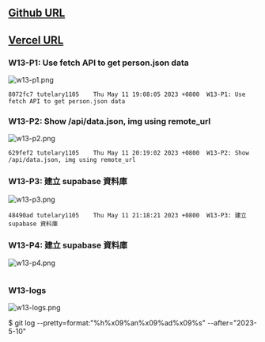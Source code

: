 ## [Github URL](https://github.com/tutelary1105/1112-1N-js-demo-211411011)

## [Vercel URL](https://1112-1-n-js-demo-211411011.vercel.app/)

### W13-P1: Use fetch API to get person.json data

![w13-p1.png](https://izfkkkxjvqncdvyzzpkv.supabase.co/storage/v1/object/public/demo-11/md_1N_img/w13-p1.png)

```
8072fc7 tutelary1105    Thu May 11 19:08:05 2023 +0800  W13-P1: Use fetch API to get person.json data
```

### W13-P2: Show /api/data.json, img using remote_url

![w13-p2.png](https://izfkkkxjvqncdvyzzpkv.supabase.co/storage/v1/object/public/demo-11/md_1N_img/w13-p2.png)

```
629fef2 tutelary1105    Thu May 11 20:19:02 2023 +0800  W13-P2: Show /api/data.json, img using remote_url
```

### W13-P3: 建立 supabase 資料庫

![w13-p3.png](https://izfkkkxjvqncdvyzzpkv.supabase.co/storage/v1/object/public/demo-11/md_1N_img/w13-p3.png)

```
48490ad tutelary1105    Thu May 11 21:18:21 2023 +0800  W13-P3: 建立 supabase 資料庫
```

### W13-P4: 建立 supabase 資料庫

![w13-p4.png](https://izfkkkxjvqncdvyzzpkv.supabase.co/storage/v1/object/public/demo-11/md_1N_img/w13-p4.png)

```

```

### W13-logs

![w13-logs.png](https://izfkkkxjvqncdvyzzpkv.supabase.co/storage/v1/object/public/demo-11/md_1N_img/w13-logs.png)

$ git log --pretty=format:"%h%x09%an%x09%ad%x09%s" --after="2023-5-10"
